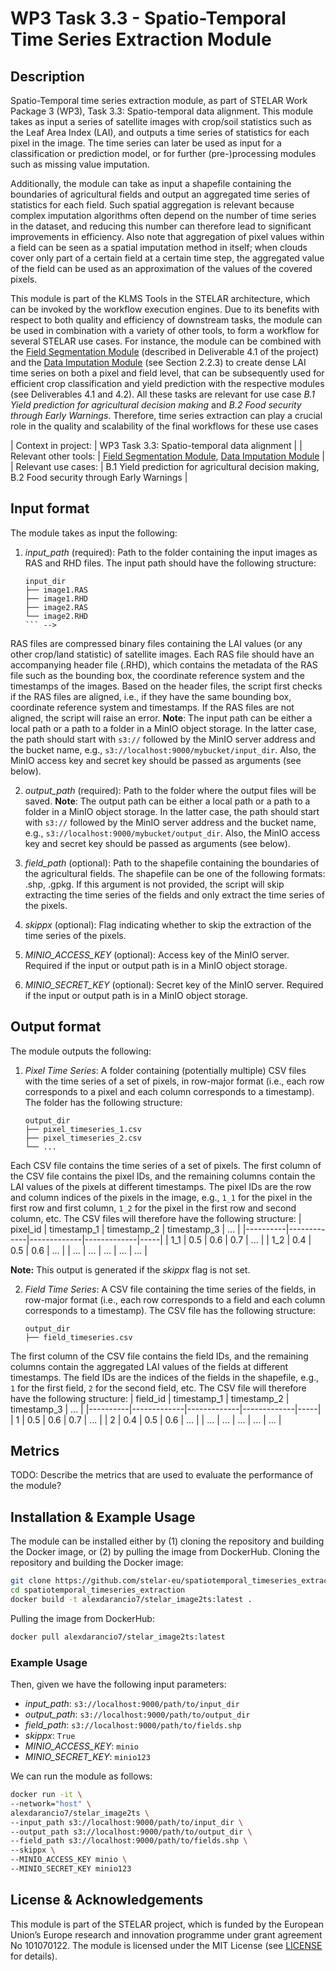 # WP3 Task 3.3 - Spatio-Temporal Time Series Extraction Module
## Description
Spatio-Temporal time series extraction module, as part of STELAR Work Package 3 (WP3), Task 3.3: Spatio-temporal data alignment.
This module takes as input a series of satellite images with crop/soil statistics such as the Leaf Area Index (LAI), and outputs a time series of statistics for each pixel in the image. The time series can later be used as input for a classification or prediction model, or for further (pre-)processing modules such as missing value imputation.

Additionally, the module can take as input a shapefile containing the boundaries of agricultural fields and output an aggregated time series of statistics for each field. Such spatial aggregation is relevant because complex imputation algorithms often depend on the number of time series in the dataset, and reducing this number can therefore lead to significant improvements in efficiency. 
Also note that aggregation of pixel values within a field can be seen as a spatial imputation method in itself; when clouds cover only part of a certain field at a certain time step, the aggregated value of the field can be used as an approximation of the values of the covered pixels.

This module is part of the KLMS Tools in the STELAR architecture, which can be invoked by the workflow execution engines.
Due to its benefits with respect to both quality and efficiency of downstream tasks, the module can be used in combination with a variety of other tools, to form a workflow for several STELAR use cases. 
For instance, the module can be combined with the [Field Segmentation Module](https://github.com/stelar-eu/spatiotemporal_timeseries_extraction) (described in Deliverable 4.1 of the project) and the [Data Imputation Module](TODO:LINK) (see Section 2.2.3) to create dense LAI time series on both a pixel and field level, that can be subsequently used for efficient crop classification and yield prediction with the respective modules (see Deliverables 4.1 and 4.2). 
All these tasks are relevant for use case *B.1 Yield prediction for agricultural decision making* and *B.2 Food security through Early Warnings*. 
Therefore, time series extraction can play a crucial role in the quality and scalability of the final workflows for these use cases

| Context in project: | WP3 Task 3.3: Spatio-temporal data alignment |
| Relevant other tools: | [Field Segmentation Module](https://github.com/stelar-eu/spatiotemporal_timeseries_extraction), [Data Imputation Module](TODO:LINK) |
| Relevant use cases: | B.1 Yield prediction for agricultural decision making, B.2 Food security through Early Warnings |

## Input format
The module takes as input the following:
1. *input_path* (required): Path to the folder containing the input images as RAS and RHD files. The input path should have the following structure:
    ```
    input_dir
    ├── image1.RAS
    ├── image1.RHD
    ├── image2.RAS
    └── image2.RHD
    ``` -->
RAS files are compressed binary files containing the LAI values (or any other crop/land statistic) of satellite images. Each RAS file should have an accompanying header file (.RHD), which contains the metadata of the RAS file such as the bounding box, the coordinate reference system and the timestamps of the images. Based on the header files, the script first checks if the RAS files are aligned, i.e., if they have the same bounding box, coordinate reference system and timestamps. If the RAS files are not aligned, the script will raise an error.
**Note**: The input path can be either a local path or a path to a folder in a MinIO object storage. In the latter case, the path should start with `s3://` followed by the MinIO server address and the bucket name, e.g., `s3://localhost:9000/mybucket/input_dir`. Also, the MinIO access key and secret key should be passed as arguments (see below).

2. *output_path* (required): Path to the folder where the output files will be saved. 
**Note**: The output path can be either a local path or a path to a folder in a MinIO object storage. In the latter case, the path should start with `s3://` followed by the MinIO server address and the bucket name, e.g., `s3://localhost:9000/mybucket/output_dir`. Also, the MinIO access key and secret key should be passed as arguments (see below).

3. *field_path* (optional): Path to the shapefile containing the boundaries of the agricultural fields. The shapefile can be one of the following formats: .shp, .gpkg. If this argument is not provided, the script will skip extracting the time series of the fields and only extract the time series of the pixels.

4. *skippx* (optional): Flag indicating whether to skip the extraction of the time series of the pixels.

5. *MINIO_ACCESS_KEY* (optional): Access key of the MinIO server. Required if the input or output path is in a MinIO object storage.

6. *MINIO_SECRET_KEY* (optional): Secret key of the MinIO server. Required if the input or output path is in a MinIO object storage.

## Output format
The module outputs the following:
1. *Pixel Time Series*: A folder containing (potentially multiple) CSV files with the time series of a set of pixels, in row-major format (i.e., each row corresponds to a pixel and each column corresponds to a timestamp). The folder has the following structure:
    ```
    output_dir
    ├── pixel_timeseries_1.csv
    ├── pixel_timeseries_2.csv
    └── ...
    ```
Each CSV file contains the time series of a set of pixels. The first column of the CSV file contains the pixel IDs, and the remaining columns contain the LAI values of the pixels at different timestamps. The pixel IDs are the row and column indices of the pixels in the image, e.g., `1_1` for the pixel in the first row and first column, `1_2` for the pixel in the first row and second column, etc.
The CSV files will therefore have the following structure:
| pixel_id | timestamp_1 | timestamp_2 | timestamp_3 | ... |
|----------|-------------|-------------|-------------|-----|
| 1_1      | 0.5         | 0.6         | 0.7         | ... |
| 1_2      | 0.4         | 0.5         | 0.6         | ... |
| ...      | ...         | ...         | ...         | ... |

**Note:** This output is generated if the *skippx* flag is not set.

2. *Field Time Series*: A CSV file containing the time series of the fields, in row-major format (i.e., each row corresponds to a field and each column corresponds to a timestamp). The CSV file has the following structure:
    ```
    output_dir
    ├── field_timeseries.csv
    ```
The first column of the CSV file contains the field IDs, and the remaining columns contain the aggregated LAI values of the fields at different timestamps. The field IDs are the indices of the fields in the shapefile, e.g., `1` for the first field, `2` for the second field, etc.
The CSV file will therefore have the following structure:
| field_id | timestamp_1 | timestamp_2 | timestamp_3 | ... |
|----------|-------------|-------------|-------------|-----|
| 1        | 0.5         | 0.6         | 0.7         | ... |
| 2        | 0.4         | 0.5         | 0.6         | ... |
| ...      | ...         | ...         | ...         | ... |

## Metrics
TODO: Describe the metrics that are used to evaluate the performance of the module?

## Installation & Example Usage
The module can be installed either by (1) cloning the repository and building the Docker image, or (2) by pulling the image from DockerHub.
Cloning the repository and building the Docker image:
```bash
git clone https://github.com/stelar-eu/spatiotemporal_timeseries_extraction
cd spatiotemporal_timeseries_extraction
docker build -t alexdarancio7/stelar_image2ts:latest .
```
Pulling the image from DockerHub:
```bash
docker pull alexdarancio7/stelar_image2ts:latest
```
### Example Usage
Then, given we have the following input parameters:
- *input_path*: `s3://localhost:9000/path/to/input_dir`
- *output_path*: `s3://localhost:9000/path/to/output_dir`
- *field_path*: `s3://localhost:9000/path/to/fields.shp`
- *skippx*: `True`
- *MINIO_ACCESS_KEY*: `minio`
- *MINIO_SECRET_KEY*: `minio123`

We can run the module as follows:
```bash
docker run -it \
--network="host" \
alexdarancio7/stelar_image2ts \
--input_path s3://localhost:9000/path/to/input_dir \
--output_path s3://localhost:9000/path/to/output_dir \
--field_path s3://localhost:9000/path/to/fields.shp \
--skippx \
--MINIO_ACCESS_KEY minio \
--MINIO_SECRET_KEY minio123 
```

## License & Acknowledgements
This module is part of the STELAR project, which is funded by the European Union’s Europe research and innovation programme under grant agreement No 101070122.
The module is licensed under the MIT License (see [LICENSE](LICENSE) for details).